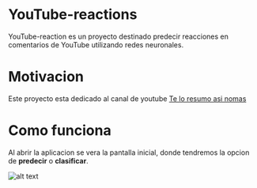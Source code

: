 # YouTube-reactions

YouTube-reaction es un proyecto destinado predecir reacciones en comentarios de YouTube utilizando redes neuronales.

# Motivacion

Este proyecto esta dedicado al canal de youtube [Te lo resumo asi nomas](https://www.youtube.com/channel/UCw7Bz6EHxlnOoBUBlJZCWCw)

# Como funciona

Al abrir la aplicacion se vera la pantalla inicial, donde tendremos la opcion de __predecir__ o __clasificar__.

![alt text]()
